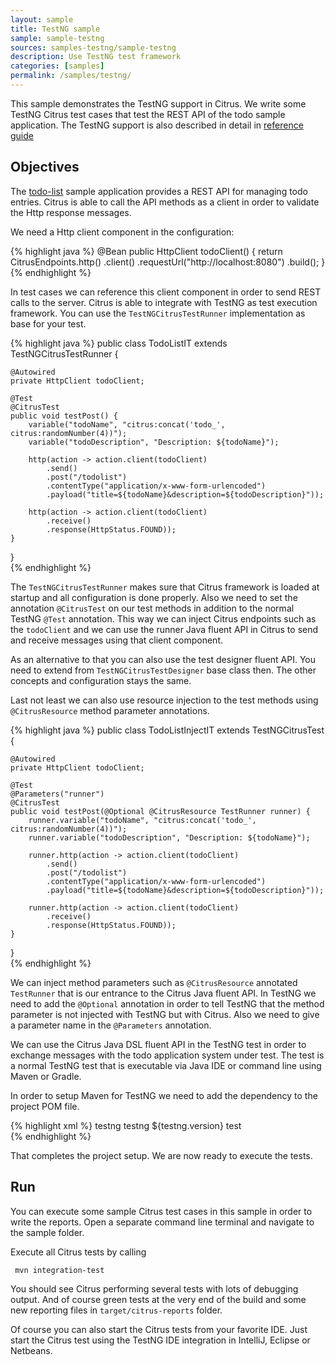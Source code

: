 ```yaml
---
layout: sample
title: TestNG sample
sample: sample-testng
sources: samples-testng/sample-testng
description: Use TestNG test framework
categories: [samples]
permalink: /samples/testng/
---
```


This sample demonstrates the TestNG support in Citrus. We write some TestNG Citrus test cases that test the REST API of the todo sample application. The TestNG support is
also described in detail in [reference guide](http://www.citrusframework.org/reference/html/index.html#run-with-testng)

Objectives
---------

The [todo-list](/samples/todo-app/) sample application provides a REST API for managing todo entries.
Citrus is able to call the API methods as a client in order to validate the Http response messages.

We need a Http client component in the configuration:

{% highlight java %}
@Bean
public HttpClient todoClient() {
    return CitrusEndpoints.http()
                        .client()
                        .requestUrl("http://localhost:8080")
                        .build();
}
{% endhighlight %}
    
In test cases we can reference this client component in order to send REST calls to the server. Citrus is able to integrate with TestNG as test execution framework. You can use
the `TestNGCitrusTestRunner` implementation as base for your test.
    
{% highlight java %}
public class TodoListIT extends TestNGCitrusTestRunner {

    @Autowired
    private HttpClient todoClient;

    @Test
    @CitrusTest
    public void testPost() {
        variable("todoName", "citrus:concat('todo_', citrus:randomNumber(4))");
        variable("todoDescription", "Description: ${todoName}");

        http(action -> action.client(todoClient)
            .send()
            .post("/todolist")
            .contentType("application/x-www-form-urlencoded")
            .payload("title=${todoName}&description=${todoDescription}"));

        http(action -> action.client(todoClient)
            .receive()
            .response(HttpStatus.FOUND));
    }
}      
{% endhighlight %}
        
The `TestNGCitrusTestRunner` makes sure that Citrus framework is loaded at startup and all configuration is done properly. Also we need to set the annotation `@CitrusTest` on our test methods in
addition to the normal TestNG `@Test` annotation. This way we can inject Citrus endpoints such as the `todoClient` and we can use the runner Java fluent API in Citrus to send and receive messages using that client component. 

As an alternative to that you can also use the test designer fluent API. You need to extend from `TestNGCitrusTestDesigner` base class then. The other concepts and configuration stays the same.

Last not least we can also use resource injection to the test methods using `@CitrusResource` method parameter annotations.

{% highlight java %}
public class TodoListInjectIT extends TestNGCitrusTest {

    @Autowired
    private HttpClient todoClient;

    @Test
    @Parameters("runner")
    @CitrusTest
    public void testPost(@Optional @CitrusResource TestRunner runner) {
        runner.variable("todoName", "citrus:concat('todo_', citrus:randomNumber(4))");
        runner.variable("todoDescription", "Description: ${todoName}");

        runner.http(action -> action.client(todoClient)
            .send()
            .post("/todolist")
            .contentType("application/x-www-form-urlencoded")
            .payload("title=${todoName}&description=${todoDescription}"));

        runner.http(action -> action.client(todoClient)
            .receive()
            .response(HttpStatus.FOUND));
    }

}  
{% endhighlight %}
  
We can inject method parameters such as `@CitrusResource` annotated `TestRunner` that is our entrance to the Citrus Java fluent API. In TestNG we need to add the `@Optional` annotation in order to tell
TestNG that the method parameter is not injected with TestNG but with Citrus. Also we need to give a parameter name in the `@Parameters` annotation.

We can use the Citrus Java DSL fluent API in the TestNG test in order to exchange messages with the todo application system under test. The test is a normal TestNG test that is executable via Java IDE or command line using Maven or Gradle.

In order to setup Maven for TestNG we need to add the dependency to the project POM file.

{% highlight xml %}
<dependency>
  <groupId>testng</groupId>
  <artifactId>testng</artifactId>
  <version>${testng.version}</version>
  <scope>test</scope>
</dependency>    
{% endhighlight %}
       
That completes the project setup. We are now ready to execute the tests.

Run
---------

You can execute some sample Citrus test cases in this sample in order to write the reports.
Open a separate command line terminal and navigate to the sample folder.

Execute all Citrus tests by calling

     mvn integration-test

You should see Citrus performing several tests with lots of debugging output. 
And of course green tests at the very end of the build and some new reporting files in `target/citrus-reports` folder.

Of course you can also start the Citrus tests from your favorite IDE.
Just start the Citrus test using the TestNG IDE integration in IntelliJ, Eclipse or Netbeans.